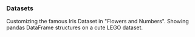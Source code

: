 ### Datasets
Customizing the famous Iris Dataset in "Flowers and Numbers". Showing pandas DataFrame structures on a cute LEGO dataset.
